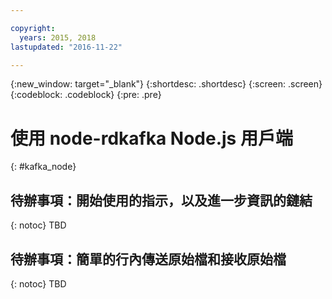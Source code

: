 ```yaml
---

copyright:
  years: 2015, 2018
lastupdated: "2016-11-22"

---
```


{:new_window: target="_blank"}
{:shortdesc: .shortdesc}
{:screen: .screen}
{:codeblock: .codeblock}
{:pre: .pre}

# 使用 node-rdkafka Node.js 用戶端
{: #kafka_node}

## 待辦事項：開始使用的指示，以及進一步資訊的鏈結
{: notoc}
TBD

## 待辦事項：簡單的行內傳送原始檔和接收原始檔
{: notoc}
TBD
